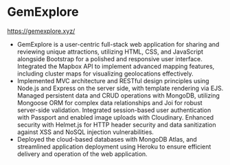 # GemExplore
https://gemexplore.xyz/

- GemExplore is a user-centric full-stack web application for sharing and reviewing unique attractions, utilizing HTML, CSS, and JavaScript alongside Bootstrap for a polished and responsive user interface. Integrated the Mapbox API to implement advanced mapping features, including cluster maps for visualizing geolocations effectively.
- Implemented MVC architecture and RESTful design principles using Node.js and Express on the server side, with template rendering via EJS. Managed persistent data and CRUD operations with MongoDB, utilizing Mongoose ORM for complex data relationships and Joi for robust server-side validation. Integrated session-based user authentication with Passport and enabled image uploads with Cloudinary. Enhanced security with Helmet.js for HTTP header security and data sanitization against XSS and NoSQL injection vulnerabilities.
- Deployed the cloud-based databases with MongoDB Atlas, and streamlined application deployment using Heroku to ensure efficient delivery and operation of the web application.
